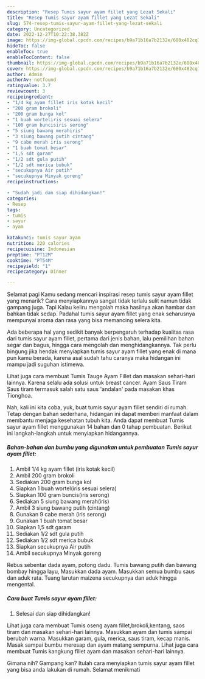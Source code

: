 ```yaml
---
description: "Resep Tumis sayur ayam fillet yang Lezat Sekali"
title: "Resep Tumis sayur ayam fillet yang Lezat Sekali"
slug: 574-resep-tumis-sayur-ayam-fillet-yang-lezat-sekali
category: Uncategorized
date: 2022-12-27T10:22:38.382Z
image: https://img-global.cpcdn.com/recipes/b9a71b16a7b2132e/680x482cq70/tumis-sayur-ayam-fillet-foto-resep-utama.jpg
hideToc: false
enableToc: true
enableTocContent: false
thumbnail: https://img-global.cpcdn.com/recipes/b9a71b16a7b2132e/680x482cq70/tumis-sayur-ayam-fillet-foto-resep-utama.jpg
cover: https://img-global.cpcdn.com/recipes/b9a71b16a7b2132e/680x482cq70/tumis-sayur-ayam-fillet-foto-resep-utama.jpg
author: Admin
authorAv: notfound
ratingvalue: 3.7
reviewcount: 3
recipeingredient:
- "1/4 kg ayam fillet iris kotak kecil"
- "200 gram brokoli"
- "200 gram bunga kol"
- "1 buah worteliris sesuai selera"
- "100 gram buncisiris serong"
- "5 siung bawang merahiris"
- "3 siung bawang putih cintang"
- "9 cabe merah iris serong"
- "1 buah tomat besar"
- "1,5 sdt garam"
- "1/2 sdt gula putih"
- "1/2 sdt merica bubuk"
- "secukupnya Air putih"
- "secukupnya Minyak goreng"
recipeinstructions:

- "Sudah jadi dan siap dihidangkan!"
categories:
- Resep
tags:
- tumis
- sayur
- ayam

katakunci: tumis sayur ayam 
nutrition: 220 calories
recipecuisine: Indonesian
preptime: "PT12M"
cooktime: "PT54M"
recipeyield: "1"
recipecategory: Dinner

---
```



Selamat pagi Kamu sedang mencari inspirasi resep tumis sayur ayam fillet yang menarik? Cara menyiapkannya sangat tidak terlalu sulit namun tidak gampang juga. Tapi Kalau keliru mengolah maka hasilnya akan hambar dan bahkan tidak sedap. Padahal tumis sayur ayam fillet yang enak seharusnya mempunyai aroma dan rasa yang bisa memancing selera kita.


Ada beberapa hal yang sedikit banyak berpengaruh terhadap kualitas rasa dari tumis sayur ayam fillet, pertama dari jenis bahan, lalu pemilihan bahan segar dan bagus, hingga cara mengolah dan menghidangkannya. Tak perlu bingung jika hendak menyiapkan tumis sayur ayam fillet yang enak di mana pun kamu berada, karena asal sudah tahu caranya maka hidangan ini mampu jadi suguhan istimewa.

Lihat juga cara membuat Tumis Tauge Ayam Fillet dan masakan sehari-hari lainnya. Karena selalu ada solusi untuk breast cancer. Ayam Saus Tiram Saus tiram termasuk salah satu saus &#39;andalan&#39; pada masakan khas Tionghoa.


Nah, kali ini kita coba, yuk, buat tumis sayur ayam fillet sendiri di rumah. Tetap dengan bahan sederhana, hidangan ini dapat memberi manfaat dalam membantu menjaga kesehatan tubuh kita. Anda dapat membuat Tumis sayur ayam fillet menggunakan 14 bahan dan 0 tahap pembuatan. Berikut ini langkah-langkah untuk menyiapkan hidangannya.

<!--inarticleads1-->

##### Bahan-bahan dan bumbu yang digunakan untuk pembuatan Tumis sayur ayam fillet:

1. Ambil 1/4 kg ayam fillet (iris kotak kecil)
1. Ambil 200 gram brokoli
1. Sediakan 200 gram bunga kol
1. Siapkan 1 buah wortel(iris sesuai selera)
1. Siapkan 100 gram buncis(iris serong)
1. Sediakan 5 siung bawang merah(iris)
1. Ambil 3 siung bawang putih (cintang)
1. Gunakan 9 cabe merah (iris serong)
1. Gunakan 1 buah tomat besar
1. Siapkan 1,5 sdt garam
1. Sediakan 1/2 sdt gula putih
1. Sediakan 1/2 sdt merica bubuk
1. Siapkan secukupnya Air putih
1. Ambil secukupnya Minyak goreng


Rebus sebentar dada ayam, potong dadu. Tumis bawang putih dan bawang bombay hingga layu, Masukkan dada ayam. Masukkan semua bumbu saus dan aduk rata. Tuang larutan maizena secukupnya dan aduk hingga mengental. 

<!--inarticleads2-->

##### Cara buat Tumis sayur ayam fillet:


1. Selesai dan siap dihidangkan!

Lihat juga cara membuat Tumis oseng ayam fillet,brokoli,kentang, saos tiram dan masakan sehari-hari lainnya. Masukkan ayam dan tumis sampai berubah warna. Masukkan garam, gula, merica, saus tiram, kecap manis. Masak sampai bumbu meresap dan ayam matang sempurna. Lihat juga cara membuat Tumis kangkung fillet ayam dan masakan sehari-hari lainnya. 

Gimana nih? Gampang kan? Itulah cara menyiapkan tumis sayur ayam fillet yang bisa anda lakukan di rumah. Selamat menikmati
